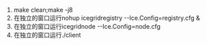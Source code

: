 1. make clean;make -j8
2. 在独立的窗口运行nohup icegridregistry --Ice.Config=registry.cfg &
3. 在独立的窗口运行icegridnode --Ice.Config=node.cfg
4. 在独立的窗口运行./client
